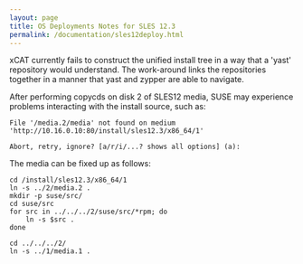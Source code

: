 ```yaml
---
layout: page
title: OS Deployments Notes for SLES 12.3
permalink: /documentation/sles12deploy.html
---
```


xCAT currently fails to construct the unified install tree in a way that a 'yast' repository would understand.  The work-around links the repositories together in a manner that yast and zypper are able to navigate.

After performing copycds on disk 2 of SLES12 media, SUSE may experience problems interacting with the install source, such as:                                                             

```
File '/media.2/media' not found on medium                       
'http://10.16.0.10:80/install/sles12.3/x86_64/1'                
                                                                
Abort, retry, ignore? [a/r/i/...? shows all options] (a):
```

The media can be fixed up as follows:                           

```
cd /install/sles12.3/x86_64/1                                   
ln -s ../2/media.2 .                                            
mkdir -p suse/src/                                              
cd suse/src                                                     
for src in ../../../2/suse/src/*rpm; do                         
    ln -s $src .                                                
done                                                            
                                                                
cd ../../../2/                                                  
ln -s ../1/media.1 .
```
